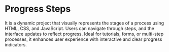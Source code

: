 # Progress Steps
It is a dynamic project that visually represents the stages of a process using HTML, CSS, and JavaScript. 
Users can navigate through steps, and the interface updates to reflect progress. 
Ideal for tutorials, forms, or multi-step processes, it enhances user experience with interactive and clear progress indicators.
